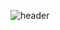 ![header](https://capsule-render.vercel.app/api?height=200&type=waving&color=0:9966CC,100:6FADCF&text=soomin&fontColor=FFFFFF&animation=fadeIn&fontSize=60&fontAlignY=35)

<!--
**soom4478/soom4478** is a ✨ _special_ ✨ repository because its `README.md` (this file) appears on your GitHub profile.

Here are some ideas to get you started:

- 🔭 I’m currently working on ...
- 🌱 I’m currently learning ...
- 👯 I’m looking to collaborate on ...
- 🤔 I’m looking for help with ...
- 💬 Ask me about ...
- 📫 How to reach me: ...
- 😄 Pronouns: ...
- ⚡ Fun fact: ...
-->

